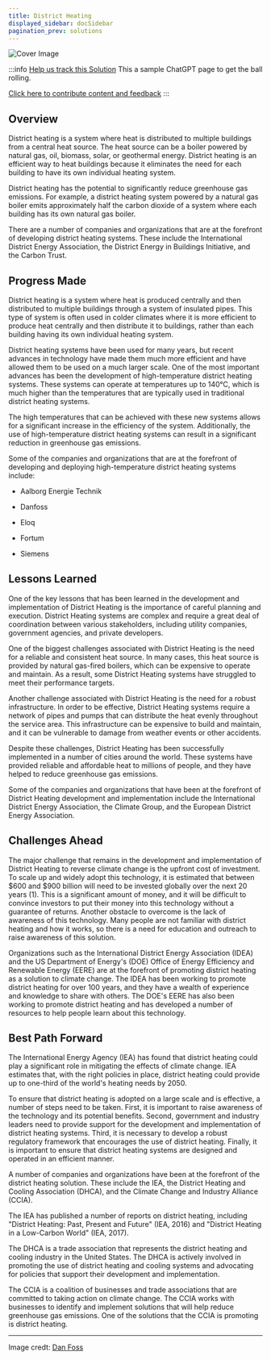 ```yaml
---
title: District Heating
displayed_sidebar: docSidebar
pagination_prev: solutions
---
```


![Cover Image](../static/img/district-heating.jpg)

:::info [Help us track this Solution](contribute)
This a sample ChatGPT page to get the ball rolling.

[Click here to contribute content and feedback](contribute)
:::

## Overview

District heating is a system where heat is distributed to multiple buildings from a central heat source. The heat source can be a boiler powered by natural gas, oil, biomass, solar, or geothermal energy. District heating is an efficient way to heat buildings because it eliminates the need for each building to have its own individual heating system.

District heating has the potential to significantly reduce greenhouse gas emissions. For example, a district heating system powered by a natural gas boiler emits approximately half the carbon dioxide of a system where each building has its own natural gas boiler.

There are a number of companies and organizations that are at the forefront of developing district heating systems. These include the International District Energy Association, the District Energy in Buildings Initiative, and the Carbon Trust.

## Progress Made

District heating is a system where heat is produced centrally and then distributed to multiple buildings through a system of insulated pipes. This type of system is often used in colder climates where it is more efficient to produce heat centrally and then distribute it to buildings, rather than each building having its own individual heating system.

District heating systems have been used for many years, but recent advances in technology have made them much more efficient and have allowed them to be used on a much larger scale. One of the most important advances has been the development of high-temperature district heating systems. These systems can operate at temperatures up to 140°C, which is much higher than the temperatures that are typically used in traditional district heating systems.

The high temperatures that can be achieved with these new systems allows for a significant increase in the efficiency of the system. Additionally, the use of high-temperature district heating systems can result in a significant reduction in greenhouse gas emissions.

Some of the companies and organizations that are at the forefront of developing and deploying high-temperature district heating systems include:

- Aalborg Energie Technik

- Danfoss

- Eloq

- Fortum

- Siemens

## Lessons Learned

One of the key lessons that has been learned in the development and implementation of District Heating is the importance of careful planning and execution. District Heating systems are complex and require a great deal of coordination between various stakeholders, including utility companies, government agencies, and private developers.

One of the biggest challenges associated with District Heating is the need for a reliable and consistent heat source. In many cases, this heat source is provided by natural gas-fired boilers, which can be expensive to operate and maintain. As a result, some District Heating systems have struggled to meet their performance targets.

Another challenge associated with District Heating is the need for a robust infrastructure. In order to be effective, District Heating systems require a network of pipes and pumps that can distribute the heat evenly throughout the service area. This infrastructure can be expensive to build and maintain, and it can be vulnerable to damage from weather events or other accidents.

Despite these challenges, District Heating has been successfully implemented in a number of cities around the world. These systems have provided reliable and affordable heat to millions of people, and they have helped to reduce greenhouse gas emissions.

Some of the companies and organizations that have been at the forefront of District Heating development and implementation include the International District Energy Association, the Climate Group, and the European District Energy Association.

## Challenges Ahead

The major challenge that remains in the development and implementation of District Heating to reverse climate change is the upfront cost of investment. To scale up and widely adopt this technology, it is estimated that between $600 and $900 billion will need to be invested globally over the next 20 years (1). This is a significant amount of money, and it will be difficult to convince investors to put their money into this technology without a guarantee of returns. Another obstacle to overcome is the lack of awareness of this technology. Many people are not familiar with district heating and how it works, so there is a need for education and outreach to raise awareness of this solution.

Organizations such as the International District Energy Association (IDEA) and the US Department of Energy's (DOE) Office of Energy Efficiency and Renewable Energy (EERE) are at the forefront of promoting district heating as a solution to climate change. The IDEA has been working to promote district heating for over 100 years, and they have a wealth of experience and knowledge to share with others. The DOE's EERE has also been working to promote district heating and has developed a number of resources to help people learn about this technology.

## Best Path Forward

The International Energy Agency (IEA) has found that district heating could play a significant role in mitigating the effects of climate change. IEA estimates that, with the right policies in place, district heating could provide up to one-third of the world's heating needs by 2050.

To ensure that district heating is adopted on a large scale and is effective, a number of steps need to be taken. First, it is important to raise awareness of the technology and its potential benefits. Second, government and industry leaders need to provide support for the development and implementation of district heating systems. Third, it is necessary to develop a robust regulatory framework that encourages the use of district heating. Finally, it is important to ensure that district heating systems are designed and operated in an efficient manner.

A number of companies and organizations have been at the forefront of the district heating solution. These include the IEA, the District Heating and Cooling Association (DHCA), and the Climate Change and Industry Alliance (CCIA).

The IEA has published a number of reports on district heating, including "District Heating: Past, Present and Future" (IEA, 2016) and "District Heating in a Low-Carbon World" (IEA, 2017).

The DHCA is a trade association that represents the district heating and cooling industry in the United States. The DHCA is actively involved in promoting the use of district heating and cooling systems and advocating for policies that support their development and implementation.

The CCIA is a coalition of businesses and trade associations that are committed to taking action on climate change. The CCIA works with businesses to identify and implement solutions that will help reduce greenhouse gas emissions. One of the solutions that the CCIA is promoting is district heating.

---

Image credt: [Dan Foss](https://www.danfoss.com/en-us/markets/district-energy/dhs/district-heating/#tab-overview)
